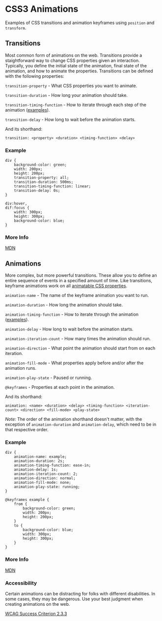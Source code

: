 # CSS3 Animations

Examples of CSS transitions and animation keyframes using `position` and `transform`.

## Transitions

Most common form of animations on the web. Transitions provide a staightforward way to change CSS properties given an interaction. Typically, you define the initial state of the animation, final state of the animation, and how to animate the properties. Transitions can be defined with the following properties:

`transition-property` - What CSS properties you want to animate.

`transition-duration` - How long your animation should take.

`transition-timing-function` - How to iterate through each step of the animation ([examples](https://developer.mozilla.org/en-US/docs/Web/CSS/transition-timing-function)).

`transition-delay` - How long to wait before the animation starts.

And its shorthand:

```
transition: <property> <duration> <timing-function> <delay>
```

### Example

```
div {
    background-color: green;
    width: 200px;
    height: 200px;
    transition-property: all;
    transition-duration: 500ms;
    transition-timing-function: linear;
    transition-delay: 0s;
}

div:hover,
dif:focus {
    width: 300px;
    height: 300px;
    background-color: blue;
}
```

### More Info

[MDN](https://developer.mozilla.org/en-US/docs/Web/CSS/CSS_Transitions/Using_CSS_transitions)

## Animations

More complex, but more powerful transitions. These allow you to define an entire sequence of events in a specified amount of time. Like transitions, keyframe animations work on all [animatable CSS properties](https://developer.mozilla.org/en-US/docs/Web/CSS/CSS_animated_properties).

`animation-name` - The name of the keyframe animation you want to run.

`animation-duration` - How long the animation should take.

`animation-timing-function` - How to iterate through the animation ([examples](https://developer.mozilla.org/en-US/docs/Web/CSS/animation-timing-function)).

`animation-delay` - How long to wait before the animation starts.

`animation-iteration-count` - How many times the animation should run.

`animation-direction` - What point the animation should start from on each iteration.

`animation-fill-mode` - What properties apply before and/or after the animation runs.

`animation-play-state` - Paused or running.

`@keyframes` - Properties at each point in the animation.

And its shorthand:

```
animation: <name> <duration> <delay> <timing-function> <iteration-count> <direction> <fill-mode> <play-state>
```

*Note:* The order of the animation shorthand doesn't matter, with the exception of `animation-duration` and `animation-delay`, which need to be in that respective order.

### Example

```
div {
    animation-name: example;
    animation-duration: 2s;
    animation-timing-function: ease-in;
    animation-delay: 1s;
    animation-iteration-count: 2;
    animation-direction: normal;
    animation-fill-mode: none;
    animation-play-state: running;
}

@keyframes example {
    from {
        background-color: green;
        width: 200px;
        height: 200px;
    }
    to {
        background-color: blue;
        width: 300px;
        height: 300px;
    }
}
```

### More Info

[MDN](https://developer.mozilla.org/en-US/docs/Web/CSS/CSS_Animations/Using_CSS_animations)


### Accessibility

Certain animations can be distracting for folks with different disabilities. In some cases, they may be dangerous. Use your best judgment when creating animations on the web.

[WCAG Success Criterion 2.3.3](https://www.w3.org/WAI/WCAG21/Understanding/animation-from-interactions.html)
